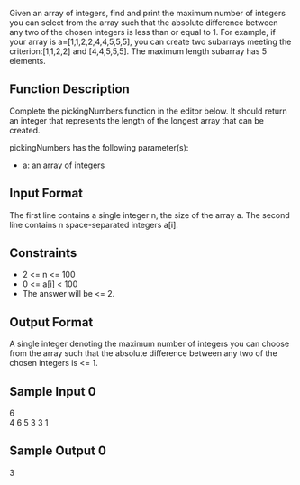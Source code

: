 Given an array of integers, find and print the maximum number of integers you can select from the array such that the absolute difference between any two of the chosen integers is less than or equal to 1. For example, if your array is a=[1,1,2,2,4,4,5,5,5], you can create two subarrays meeting the criterion:[1,1,2,2] and [4,4,5,5,5]. The maximum length subarray has 5 elements.

<h2>Function Description</h2>

Complete the pickingNumbers function in the editor below. It should return an integer that represents the length of the longest array that can be created.

pickingNumbers has the following parameter(s):
<ul>
    <li> a: an array of integers </li>
</ul>

<h2>Input Format</h2>

The first line contains a single integer n, the size of the array a.
The second line contains n space-separated integers a[i].

<h2>Constraints</h2>
<ul>
    <li> 2 <= n <= 100 </li>
    <li> 0 <= a[i] < 100 </li>
    <li>The answer will be <= 2. </li>
</ul>

<h2>Output Format</h2>

A single integer denoting the maximum number of integers you can choose from the array such that the absolute difference between any two of the chosen integers is <= 1.

<h2>Sample Input 0</h2>

6<br>
4 6 5 3 3 1

<h2>Sample Output 0</h2>

3
